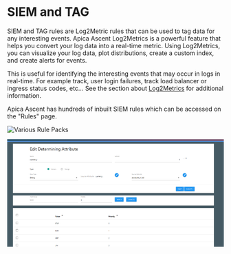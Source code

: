 # SIEM and TAG

SIEM and TAG rules are Log2Metric rules that can be used to tag data for any interesting events. Apica Ascent Log2Metrics is a powerful feature that helps you convert your log data into a real-time metric. Using Log2Metrics, you can visualize your log data, plot distributions, create a custom index, and create alerts for events.

This is useful for identifying the interesting events that may occur in logs in real-time. For example track, user login failures, track load balancer or ingress status codes, etc... See the section about [Log2Metrics](../../log-management/metrics-and-custom-indices.md) for additional information.

Apica Ascent has hundreds of inbuilt SIEM rules which can be accessed on the "Rules" page.

![Various Rule Packs](<../../.gitbook/assets/Rule-packs.png>)

![A sample Log2Metrics dashboard that tracks Security Incidents and status codes](<../../.gitbook/assets/image (39).png>)
